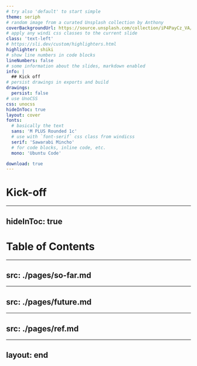 ```yaml
---
# try also 'default' to start simple
theme: seriph
# random image from a curated Unsplash collection by Anthony
coverBackgroundUrl: https://source.unsplash.com/collection/iP4PayCz_VA/1920x1080
# apply any windi css classes to the current slide
class: 'text-left'
# https://sli.dev/custom/highlighters.html
highlighter: shiki
# show line numbers in code blocks
lineNumbers: false
# some information about the slides, markdown enabled
info: |
  ## Kick off
# persist drawings in exports and build
drawings:
  persist: false
# use UnoCSS
css: unocss
hideInToc: true
layout: cover
fonts:
  # basically the text
  sans: 'M PLUS Rounded 1c'
  # use with `font-serif` css class from windicss
  serif: 'Sawarabi Mincho'
  # for code blocks, inline code, etc.
  mono: 'Ubuntu Code'

download: true
---
```


# Kick-off

---
hideInToc: true
---

# Table of Contents

<Toc/>

---
src: ./pages/so-far.md
---

---
src: ./pages/future.md
---

---
src: ./pages/ref.md
---

---
layout: end
---